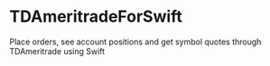 # TDAmeritradeForSwift
Place orders, see account positions and get symbol quotes through TDAmeritrade using Swift
